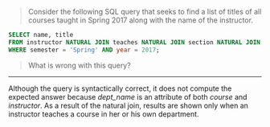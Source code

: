 > Consider the following SQL query that seeks to find a list of titles of all courses taught in Spring 2017 along with the name of the instructor.

```sql
SELECT name, title
FROM instructor NATURAL JOIN teaches NATURAL JOIN section NATURAL JOIN course
WHERE semester = 'Spring' AND year = 2017;
```

> What is wrong with this query?

---

Although the query is syntactically correct, it does not compute the expected answer because _dept_name_ is an attribute of both _course_ and _instructor_. As a result of the natural join, results are shown only when an instructor teaches a course in her or his own department.
